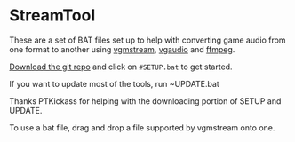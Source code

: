# StreamTool

These are a set of BAT files set up to help with converting game audio from one format to another using [vgmstream](https://www.vgmstream.org), [vgaudio](https://github.com/Thealexbarney/VGAudio) and [ffmpeg](https://ffmpeg.org).

[Download the git repo](https://github.com/ActualMandM/StreamTool/archive/refs/heads/master.zip) and click on `#SETUP.bat` to get started.

If you want to update most of the tools, run ~UPDATE.bat

Thanks PTKickass for helping with the downloading portion of SETUP and UPDATE.

To use a bat file, drag and drop a file supported by vgmstream onto one.
